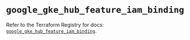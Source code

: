 # `google_gke_hub_feature_iam_binding`

Refer to the Terraform Registry for docs: [`google_gke_hub_feature_iam_binding`](https://registry.terraform.io/providers/hashicorp/google-beta/5.14.0/docs/resources/google_gke_hub_feature_iam_binding).
